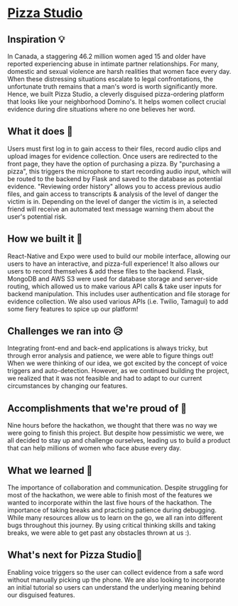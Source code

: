 # [Pizza Studio](https://devpost.com/software/pizza-studio-spnuoh?ref_content=my-projects-tab&ref_feature=my_projects)
## Inspiration 💡
In Canada, a staggering 46.2 million women aged 15 and older have reported experiencing abuse in intimate partner relationships. For many, domestic and sexual violence are harsh realities that women face every day. When these distressing situations escalate to legal confrontations, the unfortunate truth remains that a man's word is worth significantly more. Hence, we built Pizza Studio, a cleverly disguised pizza-ordering platform that looks like your neighborhood Domino's. It helps women collect crucial evidence during dire situations where no one believes her word.

## What it does 🚀
Users must first log in to gain access to their files, record audio clips and upload images for evidence collection.
Once users are redirected to the front page, they have the option of purchasing a pizza. By "purchasing a pizza", this triggers the microphone to start recording audio input, which will be routed to the backend by Flask and saved to the database as potential evidence.
"Reviewing order history" allows you to access previous audio files, and gain access to transcripts & analysis of the level of danger the victim is in.
Depending on the level of danger the victim is in, a selected friend will receive an automated text message warning them about the user's potential risk.

## How we built it 🔧
React-Native and Expo were used to build our mobile interface, allowing our users to have an interactive, and pizza-full experience! It also allows our users to record themselves & add these files to the backend.
Flask, MongoDB and AWS S3 were used for database storage and server-side routing, which allowed us to make various API calls & take user inputs for backend manipulation. This includes user authentication and file storage for evidence collection.
We also used various APIs (i.e. Twilio, Tamagui) to add some fiery features to spice up our platform!

## Challenges we ran into 😥
Integrating front-end and back-end applications is always tricky, but through error analysis and patience, we were able to figure things out! When we were thinking of our idea, we got excited by the concept of voice triggers and auto-detection. However, as we continued building the project, we realized that it was not feasible and had to adapt to our current circumstances by changing our features.

## Accomplishments that we're proud of 💪
Nine hours before the hackathon, we thought that there was no way we were going to finish this project. But despite how pessimistic we were, we all decided to stay up and challenge ourselves, leading us to build a product that can help millions of women who face abuse every day.

## What we learned 🍎
The importance of collaboration and communication. Despite struggling for most of the hackathon, we were able to finish most of the features we wanted to incorporate within the last five hours of the hackathon.
The importance of taking breaks and practicing patience during debugging. While many resources allow us to learn on the go, we all ran into different bugs throughout this journey. By using critical thinking skills and taking breaks, we were able to get past any obstacles thrown at us :).

## What's next for Pizza Studio🍕
Enabling voice triggers so the user can collect evidence from a safe word without manually picking up the phone. We are also looking to incorporate an initial tutorial so users can understand the underlying meaning behind our disguised features.

